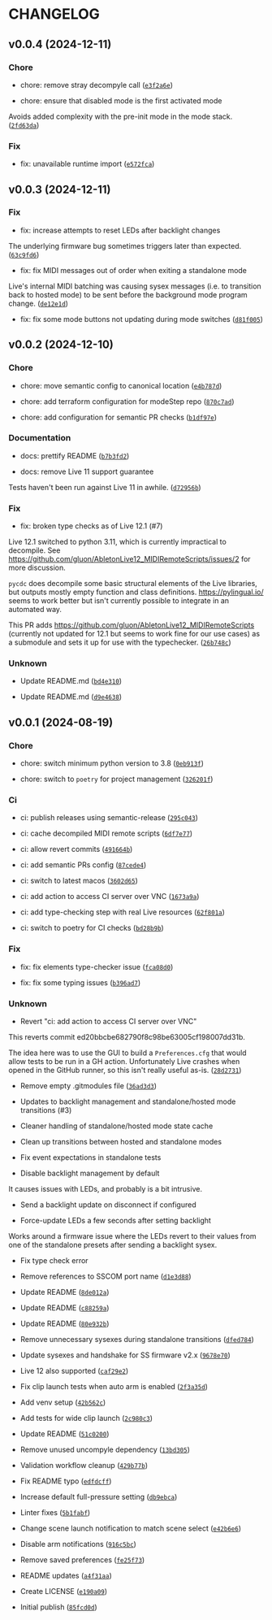 # CHANGELOG

## v0.0.4 (2024-12-11)

### Chore

* chore: remove stray decompyle call ([`e3f2a6e`](https://github.com/kmontag/modeStep/commit/e3f2a6eb2628a0f02a0e04df2efbb9abac0bddc5))

* chore: ensure that disabled mode is the first activated mode

Avoids added complexity with the pre-init mode in the mode stack. ([`2fd63da`](https://github.com/kmontag/modeStep/commit/2fd63da9715235ecaa877effddb436aab52f0478))

### Fix

* fix: unavailable runtime import ([`e572fca`](https://github.com/kmontag/modeStep/commit/e572fca99fdc301bed594c4c43e58b65f64c84f7))

## v0.0.3 (2024-12-11)

### Fix

* fix: increase attempts to reset LEDs after backlight changes

The underlying firmware bug sometimes triggers later than expected. ([`63c9fd6`](https://github.com/kmontag/modeStep/commit/63c9fd64f4c16fcfca0e917bcffb31b49ec2d43d))

* fix: fix MIDI messages out of order when exiting a standalone mode

Live&#39;s internal MIDI batching was causing sysex messages (i.e. to transition back to
hosted mode) to be sent before the background mode program change. ([`de12e1d`](https://github.com/kmontag/modeStep/commit/de12e1dabcae5d891d94d9dad3df548fc5288724))

* fix: fix some mode buttons not updating during mode switches ([`d81f005`](https://github.com/kmontag/modeStep/commit/d81f00511bce09472c518ebf737d7aee770d9500))

## v0.0.2 (2024-12-10)

### Chore

* chore: move semantic config to canonical location ([`e4b787d`](https://github.com/kmontag/modeStep/commit/e4b787d0bf1a463e6ada843a2a950c17e45d8304))

* chore: add terraform configuration for modeStep repo ([`870c7ad`](https://github.com/kmontag/modeStep/commit/870c7ad2962e024555228e678a38c37de08e39ae))

* chore: add configuration for semantic PR checks ([`b1df97e`](https://github.com/kmontag/modeStep/commit/b1df97e703d44289819c52a77fa8c2f4a4a23022))

### Documentation

* docs: prettify README ([`b7b3fd2`](https://github.com/kmontag/modeStep/commit/b7b3fd25773eb61011da53aec69e02d97c9594ca))

* docs: remove Live 11 support guarantee

Tests haven&#39;t been run against Live 11 in awhile. ([`d72956b`](https://github.com/kmontag/modeStep/commit/d72956baab4e70740ec507a35078c8399b468c21))

### Fix

* fix: broken type checks as of Live 12.1 (#7)

Live 12.1 switched to python 3.11, which is currently impractical to
decompile. See
https://github.com/gluon/AbletonLive12_MIDIRemoteScripts/issues/2 for
more discussion.

`pycdc` does decompile some basic structural elements of the Live
libraries, but outputs mostly empty function and class definitions.
https://pylingual.io/ seems to work better but isn&#39;t currently possible
to integrate in an automated way.

This PR adds https://github.com/gluon/AbletonLive12_MIDIRemoteScripts
(currently not updated for 12.1 but seems to work fine for our use
cases) as a submodule and sets it up for use with the typechecker. ([`26b748c`](https://github.com/kmontag/modeStep/commit/26b748cc4e72d7fc1aa6c7291cd4c44cc0c5532a))

### Unknown

* Update README.md ([`bd4e310`](https://github.com/kmontag/modeStep/commit/bd4e31099fe1acaafaf2044ed2f4023215bd7ef7))

* Update README.md ([`d9e4638`](https://github.com/kmontag/modeStep/commit/d9e4638bc9b08b3bfd9f48ddb39179a1747171e3))

## v0.0.1 (2024-08-19)

### Chore

* chore: switch minimum python version to 3.8 ([`0eb913f`](https://github.com/kmontag/modeStep/commit/0eb913f5efdad9dbe5682889be984387f795beb6))

* chore: switch to `poetry` for project management ([`326201f`](https://github.com/kmontag/modeStep/commit/326201f64f1ec42d0de834300d9b62ccb4450110))

### Ci

* ci: publish releases using semantic-release ([`295c043`](https://github.com/kmontag/modeStep/commit/295c043eab85230ce8a74b27e801d58ed711f8dd))

* ci: cache decompiled MIDI remote scripts ([`6df7e77`](https://github.com/kmontag/modeStep/commit/6df7e77d53859b8025ce569340aa3ad1ac28942a))

* ci: allow revert commits ([`491664b`](https://github.com/kmontag/modeStep/commit/491664b4e4ce3e151302944a63f992c2843c5cb0))

* ci: add semantic PRs config ([`87cede4`](https://github.com/kmontag/modeStep/commit/87cede46154ef5532dc1269c081298b159192bf3))

* ci: switch to latest macos ([`3602d65`](https://github.com/kmontag/modeStep/commit/3602d65e3026be44857e25afd67d6764f5366207))

* ci: add action to access CI server over VNC ([`1673a9a`](https://github.com/kmontag/modeStep/commit/1673a9a7c275eb09b747720491c57cf6dd6753d2))

* ci: add type-checking step with real Live resources ([`62f801a`](https://github.com/kmontag/modeStep/commit/62f801af1862b25eeadaa1507749389be66c3711))

* ci: switch to poetry for CI checks ([`bd28b9b`](https://github.com/kmontag/modeStep/commit/bd28b9b3b49da5b8e3cef13f8dbd9eb4109ed94a))

### Fix

* fix: fix elements type-checker issue ([`fca08d0`](https://github.com/kmontag/modeStep/commit/fca08d0a7c74d4e5746fa4de14d0f5a9e79104b0))

* fix: fix some typing issues ([`b396ad7`](https://github.com/kmontag/modeStep/commit/b396ad7383b2cbf06e9e2870e27713aec3cf5a6e))

### Unknown

* Revert &#34;ci: add action to access CI server over VNC&#34;

This reverts commit ed20bbcbe682790f8c98be63005cf198007dd31b.

The idea here was to use the GUI to build a `Preferences.cfg` that would allow tests to be run
in a GH action. Unfortunately Live crashes when opened in the GitHub runner, so this isn&#39;t
really useful as-is. ([`28d2731`](https://github.com/kmontag/modeStep/commit/28d2731e91aba4e1303a39f191438a73881f7839))

* Remove empty .gitmodules file ([`36ad3d3`](https://github.com/kmontag/modeStep/commit/36ad3d37ca5e5d5d85514445bac35e24b4c56693))

* Updates to backlight management and standalone/hosted mode transitions (#3)

* Cleaner handling of standalone/hosted mode state cache

* Clean up transitions between hosted and standalone modes

* Fix event expectations in standalone tests

* Disable backlight management by default

It causes issues with LEDs, and probably is a bit intrusive.

* Send a backlight update on disconnect if configured

* Force-update LEDs a few seconds after setting backlight

Works around a firmware issue where the LEDs revert to their values
from one of the standalone presets after sending a backlight sysex.

* Fix type check error

* Remove references to SSCOM port name ([`d1e3d88`](https://github.com/kmontag/modeStep/commit/d1e3d88c277d71915bf53367ed679c181b6cb322))

* Update README ([`8de012a`](https://github.com/kmontag/modeStep/commit/8de012a6b2aa68cc43864681d54c7d22fec5657b))

* Update README ([`c88259a`](https://github.com/kmontag/modeStep/commit/c88259ad4965756fe1bde0ef04127eeca50a0812))

* Update README ([`80e932b`](https://github.com/kmontag/modeStep/commit/80e932b07aa1912743a1c063494e0655eedb8d96))

* Remove unnecessary sysexes during standalone transitions ([`dfed784`](https://github.com/kmontag/modeStep/commit/dfed784bd8f5917aa7adcfcb25ff28a9795b1517))

* Update sysexes and handshake for SS firmware v2.x ([`9678e70`](https://github.com/kmontag/modeStep/commit/9678e70983c82b40cbff03698cb0df5b6022a42e))

* Live 12 also supported ([`caf29e2`](https://github.com/kmontag/modeStep/commit/caf29e225d3664429217179c528f2f4fa62c2644))

* Fix clip launch tests when auto arm is enabled ([`2f3a35d`](https://github.com/kmontag/modeStep/commit/2f3a35dede31a0e360438e1dcc33a3517217c052))

* Add venv setup ([`42b562c`](https://github.com/kmontag/modeStep/commit/42b562cfa243b605e0c0100fc514d9ceb209c2f8))

* Add tests for wide clip launch ([`2c980c3`](https://github.com/kmontag/modeStep/commit/2c980c36f8d24f011996e560bb3a7ab9562d6300))

* Update README ([`51c0200`](https://github.com/kmontag/modeStep/commit/51c0200909bd5850f5ddbe7aa18024ceb0bb21ba))

* Remove unused uncompyle dependency ([`13bd305`](https://github.com/kmontag/modeStep/commit/13bd305bfa3f7a63f0659413d9025d781f30235e))

* Validation workflow cleanup ([`429b77b`](https://github.com/kmontag/modeStep/commit/429b77b29258d24a107f50453d7fc3c75037ef2d))

* Fix README typo ([`edfdcff`](https://github.com/kmontag/modeStep/commit/edfdcff3bf7bd909ef9d2faa489e36d68082ba9d))

* Increase default full-pressure setting ([`db9ebca`](https://github.com/kmontag/modeStep/commit/db9ebca6bddcfe8cd6ab370f5160cac961d04eb0))

* Linter fixes ([`5b1fabf`](https://github.com/kmontag/modeStep/commit/5b1fabfa8903bf41193627ef7517dc5a7205661f))

* Change scene launch notification to match scene select ([`e42b6e6`](https://github.com/kmontag/modeStep/commit/e42b6e6031255590e6698e2b9c7260ba8033f4e3))

* Disable arm notifications ([`916c5bc`](https://github.com/kmontag/modeStep/commit/916c5bcdac53c68631817fb34d9c0b91c4671e60))

* Remove saved preferences ([`fe25f73`](https://github.com/kmontag/modeStep/commit/fe25f737a2b01cb6bf0a2f559c23c3e567f398ce))

* README updates ([`a4f31aa`](https://github.com/kmontag/modeStep/commit/a4f31aa23bce2506a72ea482b8406a24832da03e))

* Create LICENSE ([`e190a09`](https://github.com/kmontag/modeStep/commit/e190a09b06df79c19d3b8a84efde410aa77ff222))

* Initial publish ([`85fcd0d`](https://github.com/kmontag/modeStep/commit/85fcd0d001420a32cf6237b660167e78d71cb602))
